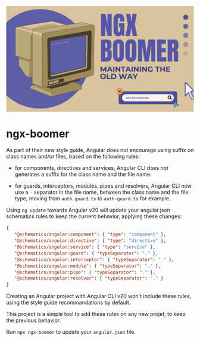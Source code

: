 ![](/header.png)

# ngx-boomer

As part of their new style guide, Angular does not encourage using suffix on class names and/or files, based on the following rules:

- for components, directives and services, Angular CLI does not generates a suffix for the class name and the file name.

- for guards, interceptors, modules, pipes and resolvers, Angular CLI now use a `-` separator in the file name, between the class name and the file type, moving from `auth.guard.ts` to `auth-guard.ts` for example.

Using `ng update` towards Angular v20 will update your angular.json schematics rules to keep the current behavior, applying these changes:

```json
{
   "@schematics/angular:component": { "type": "component" },
   "@schematics/angular:directive": { "type": "directive" },
   "@schematics/angular:service": { "type": "service" },
   "@schematics/angular:guard": { "typeSeparator": "." },
   "@schematics/angular:interceptor": { "typeSeparator": "." },
   "@schematics/angular:module": { "typeSeparator": "." },
   "@schematics/angular:pipe": { "typeSeparator": "." },
   "@schematics/angular:resolver": { "typeSeparator": "." }
}
```

Creating an Angular project with Angular CLI v20 won't include these rules, using the style guide recommandations by default.

This project is a simple tool to add these rules on any new projet, to keep the previous behavior.

Run `npx ngx-boomer` to update your `angular.json` file.